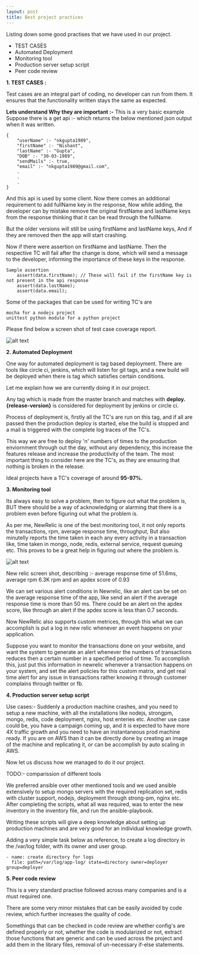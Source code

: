 ```yaml
---
layout: post
title: Best project practices
---
```


Listing down some good practises that we have used in our project.
 
 - TEST CASES
 - Automated Deployment
 - Monitoring tool
 - Production server setup script
 - Peer code review

 

__1. TEST CASES :__

Test cases are an integral part of coding, no developer can run from them.
It ensures that the functionality written stays the same as expected.

__Lets understand Why they are important :-__ 
This is a very basic example
Suppose there is a get api :- which returns the below mentioned json output when it was written.

    {
        "userName" :- "nkgupta1989",
        "firstName" :- "Nishant",
        "lastName" :- "Gupta",
        "DOB" :- "30-03-1989",
        "sendMails" :- true,
        "email" :- "nkgupta1989@gmail.com",
        .
        .
        .
    }

And this api is used by some client. Now there comes an additional requirement to add fullName key in the response, Now while adding, the developer can by mistake remove the original firstName and lastName keys from the response thinking that it can be read through the fullName.

But the older versions will still be using firstName and lastName keys, And if they are removed then the app will start crashing.

Now if there were assertion on firstName and lastName. Then the respective TC will fail after the change is done, which will send a message to the developer, informing the importance of these keys in the response.

    Sample assertion
        assert(data.firstName); // These will fail if the firstName key is not present in the api response
        assert(data.lastName);
        assert(data.email);

Some of the packages that can be used for writing TC's are 

    mocha for a nodejs project
    unittest python module for a python project

Please find below a screen shot of test case coverage report.

![alt text](http://nkgupta1989.github.io/images/test-case-coverage.png "Test case coverage report")


__2. Automated Deployment__ 

One way for automated deployment is tag based deployment. There are tools like circle ci, jenkins, which will listen for git tags, and a new build will be deployed when there is tag which satisfies certain conditions.
      
Let me explain how we are currently doing it in our project.


Any tag which is made from the master branch and matches with __deploy.{release-version}__  is considered for deployment by jenkins or circle ci.

Process of deployment is, firstly all the TC's are run on this tag, and if all are passed then the production deploy is started, else the build is stopped and a mail is triggered with the complete log traces of the TC's.
       
This way we are free to deploy 'n' numbers of times to the production enviornment through out the day, without any dependency, this increase the features release and increase the productivity of the team.
The most important thing to consider here are the TC's, as they are ensuring that nothing is broken in the release. 

Ideal projects have a TC's coverage of around __95-97%.__
         
    
__3. Monitoring tool__
 
Its always easy to solve a problem, then to figure out what the problem is, BUT there should be a way of acknowledging or alarming that there is a problem even before figuring out what the problem is.

As per me, NewRelic is one of the best monitoring tool, it not only reports the transactions, rpm, average response time, throughput, But also minutelly reports the time taken in each any every activity in a transaction like, time taken in mongo, node, redis, external service, request queuing etc.  This proves to be a great help in figuring out where the problem is.

![alt text](http://nkgupta1989.github.io/images/newrelic-screen-shot.png "Newrelic screenshot")

New relic screen shot, describing :- average response time of 51.6ms, average rpm 6.3K rpm and an apdex score of 0.93
 
We can set various alert conditions in Newrelic, like an alert can be set on the average response time of the app, like send an alert if the average response time is more than 50 ms. There could be an alert on the apdex score, like through an alert if the apdex score is less than 0.7 seconds.
    
Now NewRelic also supports custom metrices, through this what we can accomplish is put a log in new relic whenever an event happens on your application.

Suppose you want to monitor the transactions done on your website, and want the system to generate an alert whenever the numbers of transactions reduces then a certain number in a specified period of time. To accomplish this, just put this information in newrelic whenever a transaction happens on your system, and set the alert policies for this custom matrix, and get real time alert for any issue in transactions rather knowing it through customer complains through twitter or fb.
    
    
__4. Production server setup script__

Use cases:- Suddenly a production machine crashes, and you need to setup a new machine, with all the installations like nodejs, strongpm, mongo, redis, code deployment, nginx, host enteries etc. Another use case could be, you have a campaign coming up, and it is expected to have more 4X traffic growth and you need to have an instantaneous prod machine ready.
If you are on AWS than it can be directly done by creating an image of the machine and replicating it, or can be accomplish by auto scaling in AWS.

Now let us discuss how we managed to do it our project.

TODO:- comparission of different tools

We preferred ansible over other mentioned tools and we used ansible extensively to setup mongo servers with the required replication set, redis with cluster support, nodejs, deployment through strong-pm, nginx etc. After completing the scripts, what all was required, was to enter the new inventory in the inventory file, and run the ansible-playbook.
  
Writing these scripts will give a deep knowledge about setting up production machines and are very good for an individual knowledge growth.
    
Adding a very simple task below as reference, to create a log directory in the /var/log folder, with its owner and user group.
    
    - name: create directory for logs
      file: path=/var/log/app-log/ state=directory owner=deployer group=deployer
    
  
__5. Peer code review__

This is a very standard practise followed across many companies and is a must required one.

There are some very minor mistakes that can be easily avoided by code review, which further increases the quality of code.

Somethings that can be checked in code review are whether config's are defined properly or not, whether the code is modularized or not, extract those functions that are generic and can be used across the project and add them in the library files, removal of un-necessary if-else statements.







